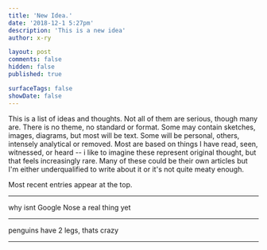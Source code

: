 ```yaml
---
title: 'New Idea.'
date: '2018-12-1 5:27pm'
description: 'This is a new idea'
author: x-ry	

layout: post
comments: false
hidden: false
published: true

surfaceTags: false
showDate: false
---
```


This is a list of ideas and thoughts. Not all of them are serious, though many are. There is no theme, no standard or format. Some may contain sketches, images, diagrams, but most will be text. Some will be personal, others, intensely analytical or removed. Most are based on things I have read, seen, witnessed, or heard -- i like to imagine these represent original thought, but that feels increasingly rare. Many of these could be their own articles but I'm either underqualified to write about it or it's not quite meaty enough.

Most recent entries appear at the top.

***

why isnt Google Nose a real thing yet

***

penguins have 2 legs, thats crazy

***
